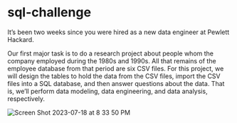 # sql-challenge

It’s been two weeks since you were hired as a new data engineer at Pewlett Hackard.

Our first major task is to do a research project about people whom the company employed during the 1980s and 1990s. All that remains of the employee database from that period are six CSV files.
For this project, we will design the tables to hold the data from the CSV files, import the CSV files into a SQL database, and then answer questions about the data. That is, we’ll perform data modeling, data engineering, and data analysis, respectively.


![Screen Shot 2023-07-18 at 8 33 50 PM](https://github.com/kshirazi5/sql-challenge/assets/116853144/5ef26f26-b84d-479c-9411-766ba02e2fc2)
